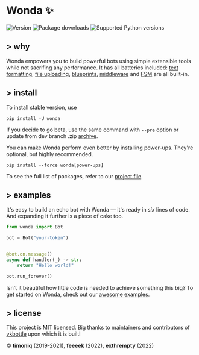 # Wonda ✨

[//]: # (Links to examples)
[text formatting]: https://github.com/wondergram-org/wonda/blob/main/examples/high_level/formatting_example.py
[middleware]: https://github.com/wondergram-org/wonda/blob/main/examples/high_level/setup_middleware.py
[file uploading]: https://github.com/wondergram-org/wonda/blob/main/examples/high_level/file_upload_example.py
[blueprints]: https://github.com/wondergram-org/wonda/blob/main/examples/high_level/load_blueprints.py
[FSM]: https://github.com/wondergram-org/wonda/blob/main/examples/high_level/use_state_dispenser.py
[awesome examples]: https://github.com/wondergram-org/wonda/tree/main/examples/high_level

![Version](https://img.shields.io/pypi/v/wonda?label=version&style=flat-square)
![Package downloads](https://img.shields.io/pypi/dw/wonda?label=downloads&style=flat-square)
![Supported Python versions](https://img.shields.io/pypi/pyversions/wonda?label=supported%20python%20versions&style=flat-square)

## > why

Wonda empowers you to build powerful bots using simple extensible tools while not sacrifing any performance. It has all batteries included: [text formatting], [file uploading], [blueprints], [middleware] and [FSM] are all built-in.

## > install

To install stable version, use

```shell script
pip install -U wonda
```

If you decide to go beta, use the same command with `--pre` option or update from dev branch .zip [archive](https://github.com/wondergram-org/wonda/archive/refs/heads/dev.zip).

You can make Wonda perform even better by installing power-ups. They're optional, but highly recommended.

```shell script
pip install --force wonda[power-ups]
```

To see the full list of packages, refer to our [project file](https://github.com/wondergram-org/wonda/blob/main/pyproject.toml).

## > examples

It's easy to build an echo bot with Wonda — it's ready in *six* lines of code. And expanding it further is a piece of cake too.

```python
from wonda import Bot

bot = Bot("your-token")


@bot.on.message()
async def handler(_) -> str:
    return "Hello world!"

bot.run_forever()
```

Isn't it beautiful how little code is needed to achieve something this big? To get started on Wonda, check out our [awesome examples].

## > license

This project is MIT licensed. Big thanks to maintainers and contributors of [vkbottle](https://github.com/vkbottle/vkbottle) upon which it is built!

© **timoniq** (2019-2021), **feeeek** (2022), **exthrempty** (2022)
